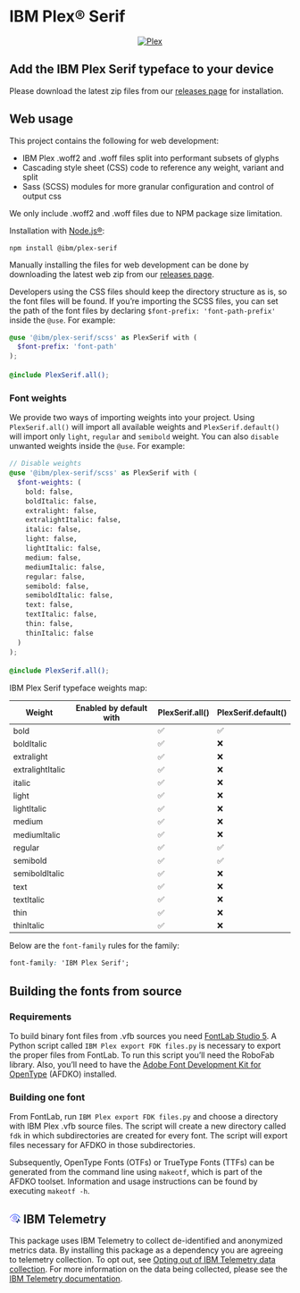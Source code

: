 # IBM Plex® Serif

<p align="center">
  <a href="https://www.ibm.com/plex/">
    <img alt="Plex" src="https://i.imgur.com/yB9xz60.jpg" />
  </a>
</p>

## Add the IBM Plex Serif typeface to your device

Please download the latest zip files from our [releases page](https://github.com/IBM/plex/releases) for installation.

## Web usage

This project contains the following for web development:

- IBM Plex .woff2 and .woff files split into performant subsets of glyphs
- Cascading style sheet (CSS) code to reference any weight, variant and split
- Sass (SCSS) modules for more granular configuration and control of output css

We only include .woff2 and .woff files due to NPM package size limitation.

Installation with [Node.js®](https://nodejs.org/en/):

```
npm install @ibm/plex-serif
```

Manually installing the files for web development can be done by downloading the latest web zip from our [releases page](https://github.com/IBM/plex/releases).

Developers using the CSS files should keep the directory structure as is, so the font files will be found. If you’re importing the SCSS files, you can set the path of the font files by declaring `$font-prefix: 'font-path-prefix'` inside the `@use`. For example:

```scss
@use '@ibm/plex-serif/scss' as PlexSerif with (
  $font-prefix: 'font-path'
);

@include PlexSerif.all();
```

### Font weights

We provide two ways of importing weights into your project. Using `PlexSerif.all()` will import all available weights and `PlexSerif.default()` will import only `light`, `regular` and `semibold` weight. You can also `disable` unwanted weights inside the `@use`. For example:

```scss
// Disable weights
@use '@ibm/plex-serif/scss' as PlexSerif with (
  $font-weights: (
    bold: false,
    boldItalic: false,
    extralight: false,
    extralightItalic: false,
    italic: false,
    light: false,
    lightItalic: false,
    medium: false,
    mediumItalic: false,
    regular: false,
    semibold: false,
    semiboldItalic: false,
    text: false,
    textItalic: false,
    thin: false,
    thinItalic: false
  )
);

@include PlexSerif.all();
```

IBM Plex Serif typeface weights map:

| Weight           | Enabled by default with | PlexSerif.all() | PlexSerif.default() |
| ---------------- | ----------------------- | --------------- | ------------------- |
| bold             |                         | ✅              | ✅                  |
| boldItalic       |                         | ✅              | ❌                  |
| extralight       |                         | ✅              | ❌                  |
| extralightItalic |                         | ✅              | ❌                  |
| italic           |                         | ✅              | ❌                  |
| light            |                         | ✅              | ❌                  |
| lightItalic      |                         | ✅              | ❌                  |
| medium           |                         | ✅              | ❌                  |
| mediumItalic     |                         | ✅              | ❌                  |
| regular          |                         | ✅              | ✅                  |
| semibold         |                         | ✅              | ✅                  |
| semiboldItalic   |                         | ✅              | ❌                  |
| text             |                         | ✅              | ❌                  |
| textItalic       |                         | ✅              | ❌                  |
| thin             |                         | ✅              | ❌                  |
| thinItalic       |                         | ✅              | ❌                  |

Below are the `font-family` rules for the family:

```css
font-family: 'IBM Plex Serif';
```

## Building the fonts from source

### Requirements

To build binary font files from .vfb sources you need [FontLab Studio 5](https://www.fontlab.com). A Python script called `IBM Plex export FDK files.py` is necessary to export the proper files from FontLab. To run this script you’ll need the RoboFab library. Also, you’ll need to have the [Adobe Font Development Kit for OpenType](http://www.adobe.com/devnet/opentype/afdko.html) (AFDKO) installed.

### Building one font

From FontLab, run `IBM Plex export FDK files.py` and choose a directory with IBM Plex .vfb source files. The script will create a new directory called `fdk` in which subdirectories are created for every font. The script will export files necessary for AFDKO in those subdirectories.

Subsequently, OpenType Fonts (OTFs) or TrueType Fonts (TTFs) can be generated from the command line using `makeotf`, which is part of the AFDKO toolset. Information and usage instructions can be found by executing `makeotf -h`.

## <picture><source height="20" width="20" media="(prefers-color-scheme: dark)" srcset="https://raw.githubusercontent.com/ibm-telemetry/telemetry-js/main/docs/images/ibm-telemetry-dark.svg"><source height="20" width="20" media="(prefers-color-scheme: light)" srcset="https://raw.githubusercontent.com/ibm-telemetry/telemetry-js/main/docs/images/ibm-telemetry-light.svg"><img height="20" width="20" alt="IBM Telemetry" src="https://raw.githubusercontent.com/ibm-telemetry/telemetry-js/main/docs/images/ibm-telemetry-light.svg"></picture> IBM Telemetry

This package uses IBM Telemetry to collect de-identified and anonymized metrics data. By installing
this package as a dependency you are agreeing to telemetry collection. To opt out, see
[Opting out of IBM Telemetry data collection](https://github.com/ibm-telemetry/telemetry-js/tree/main#opting-out-of-ibm-telemetry-data-collection).
For more information on the data being collected, please see the
[IBM Telemetry documentation](https://github.com/ibm-telemetry/telemetry-js/tree/main#ibm-telemetry-collection-basics).
